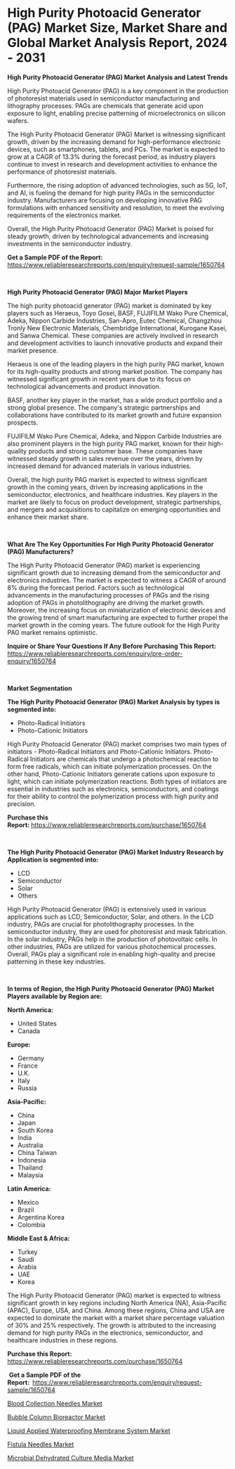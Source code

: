 <p><h1>High Purity Photoacid Generator (PAG) Market Size, Market Share and Global Market Analysis Report, 2024 - 2031</h1></p><p><strong>High Purity Photoacid Generator (PAG) Market Analysis and Latest Trends</strong></p>
<p><p>High Purity Photoacid Generator (PAG) is a key component in the production of photoresist materials used in semiconductor manufacturing and lithography processes. PAGs are chemicals that generate acid upon exposure to light, enabling precise patterning of microelectronics on silicon wafers.</p><p>The High Purity Photoacid Generator (PAG) Market is witnessing significant growth, driven by the increasing demand for high-performance electronic devices, such as smartphones, tablets, and PCs. The market is expected to grow at a CAGR of 13.3% during the forecast period, as industry players continue to invest in research and development activities to enhance the performance of photoresist materials.</p><p>Furthermore, the rising adoption of advanced technologies, such as 5G, IoT, and AI, is fueling the demand for high purity PAGs in the semiconductor industry. Manufacturers are focusing on developing innovative PAG formulations with enhanced sensitivity and resolution, to meet the evolving requirements of the electronics market.</p><p>Overall, the High Purity Photoacid Generator (PAG) Market is poised for steady growth, driven by technological advancements and increasing investments in the semiconductor industry.</p></p>
<p><strong>Get a Sample PDF of the Report:&nbsp;</strong> <a href="https://www.reliableresearchreports.com/enquiry/request-sample/1650764">https://www.reliableresearchreports.com/enquiry/request-sample/1650764</a></p>
<p>&nbsp;</p>
<p><strong>High Purity Photoacid Generator (PAG) Major Market Players</strong></p>
<p><p>The high purity photoacid generator (PAG) market is dominated by key players such as Heraeus, Toyo Gosei, BASF, FUJIFILM Wako Pure Chemical, Adeka, Nippon Carbide Industries, San-Apro, Eutec Chemical, Changzhou Tronly New Electronic Materials, Chembridge International, Kurogane Kasei, and Sanwa Chemical. These companies are actively involved in research and development activities to launch innovative products and expand their market presence.</p><p>Heraeus is one of the leading players in the high purity PAG market, known for its high-quality products and strong market position. The company has witnessed significant growth in recent years due to its focus on technological advancements and product innovation.</p><p>BASF, another key player in the market, has a wide product portfolio and a strong global presence. The company's strategic partnerships and collaborations have contributed to its market growth and future expansion prospects.</p><p>FUJIFILM Wako Pure Chemical, Adeka, and Nippon Carbide Industries are also prominent players in the high purity PAG market, known for their high-quality products and strong customer base. These companies have witnessed steady growth in sales revenue over the years, driven by increased demand for advanced materials in various industries.</p><p>Overall, the high purity PAG market is expected to witness significant growth in the coming years, driven by increasing applications in the semiconductor, electronics, and healthcare industries. Key players in the market are likely to focus on product development, strategic partnerships, and mergers and acquisitions to capitalize on emerging opportunities and enhance their market share.</p></p>
<p>&nbsp;</p>
<p><strong>What Are The Key Opportunities For High Purity Photoacid Generator (PAG) Manufacturers?</strong></p>
<p><p>The High Purity Photoacid Generator (PAG) market is experiencing significant growth due to increasing demand from the semiconductor and electronics industries. The market is expected to witness a CAGR of around 8% during the forecast period. Factors such as technological advancements in the manufacturing processes of PAGs and the rising adoption of PAGs in photolithography are driving the market growth. Moreover, the increasing focus on miniaturization of electronic devices and the growing trend of smart manufacturing are expected to further propel the market growth in the coming years. The future outlook for the High Purity PAG market remains optimistic.</p></p>
<p><strong>Inquire or Share Your Questions If Any Before Purchasing This Report:</strong> <a href="https://www.reliableresearchreports.com/enquiry/pre-order-enquiry/1650764">https://www.reliableresearchreports.com/enquiry/pre-order-enquiry/1650764</a></p>
<p>&nbsp;</p>
<p><strong>Market Segmentation</strong></p>
<p><strong>The High Purity Photoacid Generator (PAG) Market Analysis by types is segmented into:</strong></p>
<p><ul><li>Photo-Radical Initiators</li><li>Photo-Cationic Initiators</li></ul></p>
<p><p>High Purity Photoacid Generator (PAG) market comprises two main types of initiators - Photo-Radical Initiators and Photo-Cationic Initiators. Photo-Radical Initiators are chemicals that undergo a photochemical reaction to form free radicals, which can initiate polymerization processes. On the other hand, Photo-Cationic Initiators generate cations upon exposure to light, which can initiate polymerization reactions. Both types of initiators are essential in industries such as electronics, semiconductors, and coatings for their ability to control the polymerization process with high purity and precision.</p></p>
<p><strong>Purchase this Report:&nbsp;</strong><a href="https://www.reliableresearchreports.com/purchase/1650764">https://www.reliableresearchreports.com/purchase/1650764</a></p>
<p>&nbsp;</p>
<p><strong>The High Purity Photoacid Generator (PAG) Market Industry Research by Application is segmented into:</strong></p>
<p><ul><li>LCD</li><li>Semiconductor</li><li>Solar</li><li>Others</li></ul></p>
<p><p>High Purity Photoacid Generator (PAG) is extensively used in various applications such as LCD, Semiconductor, Solar, and others. In the LCD industry, PAGs are crucial for photolithography processes. In the semiconductor industry, they are used for photoresist and mask fabrication. In the solar industry, PAGs help in the production of photovoltaic cells. In other industries, PAGs are utilized for various photochemical processes. Overall, PAGs play a significant role in enabling high-quality and precise patterning in these key industries.</p></p>
<p>&nbsp;</p>
<p><strong>In terms of Region, the High Purity Photoacid Generator (PAG) Market Players available by Region are:</strong></p>
<p>
    <p> <strong> North America: </strong>
        <ul>
            <li>United States</li>
            <li>Canada</li>
        </ul>
        </p> 
    <p> <strong> Europe: </strong>
        <ul>
            <li>Germany</li>
            <li>France</li>
            <li>U.K.</li>
            <li>Italy</li>
            <li>Russia</li>
        </ul>
        </p> 
    <p> <strong> Asia-Pacific: </strong>
        <ul>
            <li>China</li>
            <li>Japan</li>
            <li>South Korea</li>
            <li>India</li>
            <li>Australia</li>
            <li>China Taiwan</li>
            <li>Indonesia</li>
            <li>Thailand</li>
            <li>Malaysia</li>
        </ul>
        </p> 
    <p> <strong> Latin America: </strong>
        <ul>
            <li>Mexico</li>
            <li>Brazil</li>
            <li>Argentina Korea</li>
            <li>Colombia</li>
        </ul>
        </p> 
    <p> <strong> Middle East & Africa: </strong>
        <ul>
            <li>Turkey</li>
            <li>Saudi</li>
            <li>Arabia</li>
            <li>UAE</li>
            <li>Korea</li>
        </ul>
    </p>
    </p>
<p><p>The High Purity Photoacid Generator (PAG) market is expected to witness significant growth in key regions including North America (NA), Asia-Pacific (APAC), Europe, USA, and China. Among these regions, China and USA are expected to dominate the market with a market share percentage valuation of 30% and 25% respectively. The growth is attributed to the increasing demand for high purity PAGs in the electronics, semiconductor, and healthcare industries in these regions.</p></p>
<p><strong>Purchase this Report: </strong><a href="https://www.reliableresearchreports.com/purchase/1650764">https://www.reliableresearchreports.com/purchase/1650764</a></p>
<p>&nbsp;<strong>Get a Sample PDF of the Report:&nbsp;&nbsp;</strong><a href="https://www.reliableresearchreports.com/enquiry/request-sample/1650764">https://www.reliableresearchreports.com/enquiry/request-sample/1650764</a></p>
<p><strong></strong></p>
<p><p><a href="https://medium.com/@doriscampbell78/blood-collection-needles-market-insights-into-market-cagr-market-trends-and-growth-strategies-9ec56fe096f0">Blood Collection Needles Market</a></p><p><a href="https://medium.com/@dianeharris83/bubble-column-bioreactor-market-size-and-market-trends-complete-industry-overview-2024-to-2031-e40a2835e98b">Bubble Column Bioreactor Market</a></p><p><a href="https://github.com/rahu1506/Market-Research-Report-List-2/blob/main/liquid-applied-waterproofing-membrane-system-market.md">Liquid Applied Waterproofing Membrane System Market</a></p><p><a href="https://medium.com/@doriscampbell78/fistula-needles-market-insight-market-trends-growth-forecasted-from-2024-to-2031-d16fdcc94f7f">Fistula Needles Market</a></p><p><a href="https://github.com/juniordelafrance/Market-Research-Report-List-1/blob/main/microbial-dehydrated-culture-media-market.md">Microbial Dehydrated Culture Media Market</a></p></p>
